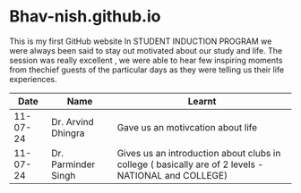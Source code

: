 # Bhav-nish.github.io
This is my first GitHub website
In STUDENT INDUCTION PROGRAM we were always been said to stay out motivated about our study and life.
The session was really excellent , we were able to hear few inspiring moments from thechief guests of the particular days as they were telling us their life experiences.

| Date | Name | Learnt |
| ----------- | ----------- | ----------- |
| 11-07-24 | Dr. Arvind Dhingra | Gave us an motivcation about life | 
| 11-07-24 | Dr. Parminder Singh | Gives us an introduction about clubs in college ( basically are of 2 levels - NATIONAL and COLLEGE) | 
